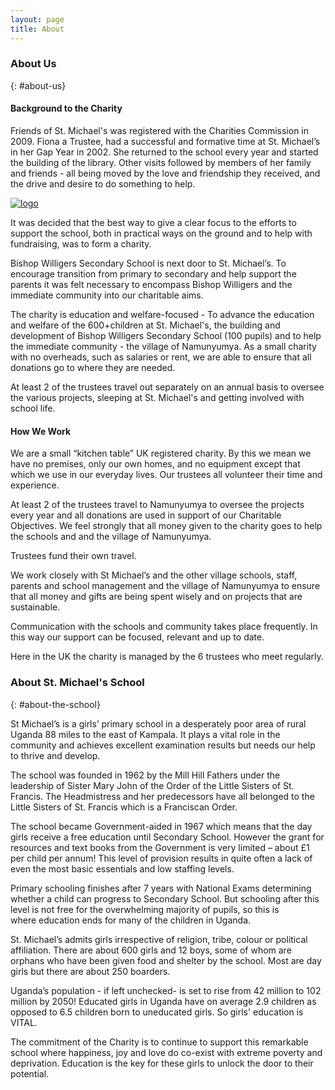 ```yaml
---
layout: page
title: About
---
```


### About Us

{: #about-us}

#### Background to the Charity

Friends of St. Michael's was registered with the Charities Commission in 2009. Fiona a Trustee, had a successful and formative time at St. Michael’s in her Gap Year in 2002. She returned to the school every year and started the building of the library. Other visits followed by members of her family and friends -  all being moved by the love and friendship they received, and the drive and desire to do something to help. 

<div class="grid-x"> <div class="cell medium-4"> <a href="{{ site.url }}{{ site.baseurl }}/assets/images/logo.svg"><img src="{{ site.url }}{{ site.baseurl }}/assets/images/logo.svg" alt="logo" /></a> </div> <div class="cell medium-8"> <p>It was decided that the best way to give a clear focus to the efforts to support the school, both in practical ways on the ground and to help with fundraising, was to form a charity.

Bishop Willigers Secondary School is next door to St. Michael’s. To encourage transition from primary to secondary and help support the parents it was felt necessary to encompass Bishop Willigers and the immediate community into our charitable aims.</p>

<p>The charity is education and welfare-focused -  To advance the education and welfare of the 600+children at St. Michael's, the building and development of Bishop Willigers Secondary School (100 pupils)  and to help the immediate community - the village of Namunyumya. As a small charity with no overheads, such as salaries or rent, we are able to ensure that all donations go to where they are needed.</p>

<p>At least 2 of the trustees travel out separately on an annual basis to oversee the various projects, sleeping at St. Michael's  and getting involved with school life. </p> </div> </div>

#### How We Work

We are a small “kitchen table” UK registered charity. By this we mean we have no premises, only our own homes, and no equipment except that which we use in our everyday lives. Our trustees all volunteer their time and experience.

At least 2 of the trustees travel to Namunyumya to oversee the projects every year and all donations are used in support of our Charitable Objectives. We feel strongly that all money given to the charity goes to help the schools and and the village of  Namunyumya. 

Trustees fund their own travel.

We work closely with St Michael’s and the other village schools, staff, parents and school management and the village of Namunyumya to ensure that all money and gifts are being spent wisely and on projects that are sustainable. 

Communication with the schools and community takes place frequently. In this way our support can be focused, relevant and up to date.

Here in the UK the charity is managed by the 6 trustees who meet regularly.

### About St. Michael's School

{: #about-the-school}

St Michael’s is a girls’ primary school in a desperately poor area of rural Uganda 88 miles to the east of Kampala. It plays a vital role in the community and achieves excellent examination results but needs our help to thrive and develop.

The school was founded in 1962 by the Mill Hill Fathers under the leadership of Sister Mary John of the Order of the Little Sisters of St. Francis. The Headmistress and her predecessors have all belonged to the Little Sisters of St. Francis which is a Franciscan Order. 

The school became Government-aided in 1967 which means that the day girls receive a free education until Secondary School. However the grant for resources and text books from the Government is very limited  – about £1 per child per annum! This level of provision results in quite often a lack of even the most basic essentials and low staffing levels.

Primary schooling finishes after 7 years with National Exams determining whether a child can progress to Secondary School.  But schooling after this level is not free for the overwhelming majority of pupils, so this is where education ends for many of the children in Uganda.

St. Michael’s admits girls irrespective of religion, tribe, colour or political affiliation. There are about 600 girls and 12 boys, some of whom are orphans who have been given food and shelter by the school. Most are day girls but there are about 250 boarders.

Uganda’s population - if left unchecked- is set to rise from 42 million to 102 million by 2050! Educated girls in Uganda have on average 2.9 children as opposed to 6.5 children born to uneducated girls. So girls' education is VITAL.

The commitment of the Charity is to continue to support this remarkable school where happiness, joy and love do co-exist with extreme poverty and deprivation. Education is the key for these girls to unlock the door to their potential.

